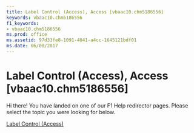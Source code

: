 ```yaml
---
title: Label Control (Access), Access [vbaac10.chm5186556]
keywords: vbaac10.chm5186556
f1_keywords:
- vbaac10.chm5186556
ms.prod: office
ms.assetid: 97d33fe8-1091-4041-a4cc-1645121bdf01
ms.date: 06/08/2017
---
```



# Label Control (Access), Access [vbaac10.chm5186556]

Hi there! You have landed on one of our F1 Help redirector pages. Please select the topic you were looking for below.

[Label Control (Access)](http://msdn.microsoft.com/library/109ef3a4-9b3d-161c-a11f-ef6aec46d517%28Office.15%29.aspx)

